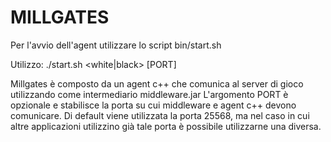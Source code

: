 # MILLGATES

Per l'avvio dell'agent utilizzare lo script bin/start.sh

Utilizzo: 
./start.sh <white|black> [PORT]

Millgates è composto da un agent c++ che comunica al server di gioco utilizzando come intermediario middleware.jar
L'argomento PORT è opzionale e stabilisce la porta su cui middleware e agent c++ devono comunicare. 
Di default viene utilizzata la porta 25568, ma nel caso in cui altre applicazioni utilizzino già tale porta è possibile
utilizzarne una diversa.
